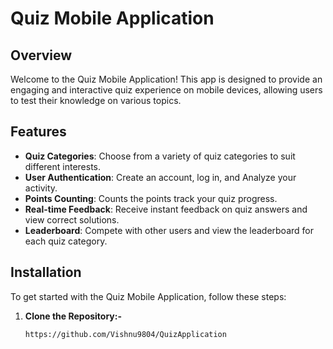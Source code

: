 # Quiz Mobile Application

## Overview

Welcome to the Quiz Mobile Application! This app is designed to provide an engaging and interactive quiz experience on mobile devices, allowing users to test their knowledge on various topics.

## Features

- **Quiz Categories**: Choose from a variety of quiz categories to suit different interests.
- **User Authentication**: Create an account, log in, and Analyze your activity.
- **Points Counting**: Counts the points track your quiz progress.
- **Real-time Feedback**: Receive instant feedback on quiz answers and view correct solutions.
- **Leaderboard**: Compete with other users and view the leaderboard for each quiz category.


## Installation

To get started with the Quiz Mobile Application, follow these steps:

1. **Clone the Repository:-**

   ```bash
   https://github.com/Vishnu9804/QuizApplication
